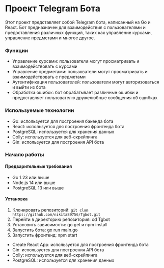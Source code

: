 **Проект Telegram Бота**
==========================
Этот проект представляет собой Telegram бота, написанный на Go и React. Бот предназначен для взаимодействия с пользователями и предоставления различных функций, таких как управление курсами, управление предметами и многое другое.

### Функции

* Управление курсами: пользователи могут просматривать и взаимодействовать с курсами
* Управление предметами: пользователи могут просматривать и взаимодействовать с предметами
* Аутентификация пользователей: пользователи могут авторизоваться и выйти из бота
* Обработка ошибок: бот обрабатывает различные ошибки и предоставляет пользователю дружелюбные сообщения об ошибках

### Используемые технологии

* Go: используется для построения бэкенда бота
* React: используется для построения фронтенда бота
* PostgreSQL: используется для хранения данных
* Colly: используется для веб-скрейпинга
* Gin: используется для построения API бота

### Начало работы

#### Предварительные требования

* Go 1.23 или выше
* Node.js 14 или выше
* PostgreSQL 13 или выше

#### Установка

1. Клонировать репозиторий: `git clon https://github.com/nikita89756/Tgbot.git`
2. Перейти в директорию репозитория: cd Tgbot
3. Установить зависимости: go get и 
npm install
4. Запустить бота: go run main.go
5. Запустить фронтенд: 
npm start

* Create React App: используется для построения фронтенда бота
* Gin: используется для построения API бота
* Colly: используется для веб-скрейпинга
* PostgreSQL: используется для хранения данных


